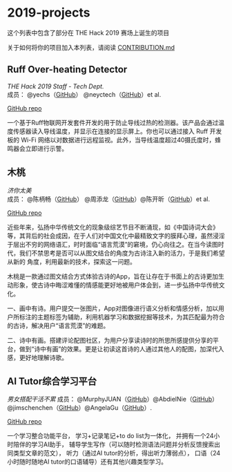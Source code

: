 # 2019-projects
这个列表中包含了部分在 THE Hack 2019 赛场上诞生的项目

关于如何将你的项目加入本列表，请阅读 [CONTRIBUTION.md](CONTRIBUTION.md)

## Ruff Over-heating Detector

*THE Hack 2019 Staff - Tech Dept.*  
成员： @yechs（[GitHub](https://github.com/yechs)） @neyctech（[GitHub](https://github.com/neyctech)）et al.

[GitHub repo](https://github.com/hackinit/ruff-overheating-detector)

一个基于Ruff物联网开发套件开发的用于防止导线过热的检测器。该产品会通过温度传感器读入导线温度，并显示在连接的显示屏上。你也可以通过接入 Ruff 开发板的 Wi-Fi 网络以对数据进行远程监视。此外，当导线温度超过40摄氏度时，蜂鸣器会立即进行示警。

## 木桃

*济你太美*  
成员： @陈柄畅（[GitHub](https://github.com/abingcbc)） @周添龙（[GitHub](https://github.com/TayloreZhou)）@陈开昕（[GitHub](https://github.com/ST-ern)）et al.

[GitHub repo](https://github.com/abingcbc/mutao)

近些年来，弘扬中华传统⽂化的现象级综艺节⽬不断涌现，如《中国诗词⼤会》等，其背后的社会成因，在于人们对中国文化中最精致文字的膜拜心理，虽然浸淫于层出不穷的⽹络语汇，时时⾯临“语⾔荒漠”的窘境，仍⼼向往之。在当今读图时代，我们不禁思考是否可以从图⽂结合的角度为古诗注⼊新的活⼒，于是我们希望从新的
角度，利⽤最新的技术，探索这⼀问题。

⽊桃是一款通过图⽂结合⽅式体验古诗的App，旨在让存在于书面上的古诗更加⽣动形象，使古诗中晦涩难懂的情感能更好地被用户体会到，进⼀步弘扬中华传统⽂化。

⼀、画中有诗。用户提交一张图⽚，App对图像进⾏语义分析和情感分析，加以用户所标注的主题标签为辅助，利用机器学习和数据挖掘等技术，为其匹配最为符合的古诗，解决用户“语⾔荒漠”的难题。

⼆、诗中有画。搭建评论配图社区，为⽤户分享读诗时的所思所感提供分享的平台，做到“诗中有画”的效果。更是让初读这⾸诗的⼈通过其他人的配图，加深代⼊感，更好地理解诗歌。

## AI Tutor综合学习平台
*男女搭配干活不累*
成员： @MurphyJUAN（[GitHub](https://github.com/MurphyJUAN)）@AbdielNie（[GitHub](https://github.com/AbdielNie)）@jimschenchen（[GitHub](https://github.com/jimschenchen)）@AngelaGu（[GitHub]()）.

[GitHub repo](https://github.com/MurphyJUAN/theHack2019nanNvdaPeiganHuobuLei)

一个学习整合功能平台， 学习+记录笔记+to do list为一体化， 并拥有一个24小时陪伴的学习AI助手， 辅导学生写作（可以随时检测语法问题并分析反馈搜索出同类型文章的范文）， 听力（通过AI tutor的分析，得出听力薄弱点）， 口语（24小时随时随地AI tutor的口语辅导）还有其他兴趣类型学习。
